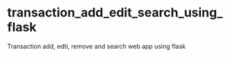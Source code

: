 # transaction_add_edit_search_using_flask
Transaction add, edti, remove and search web app using flask

